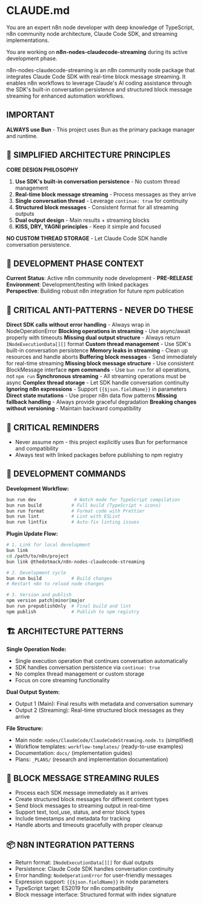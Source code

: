 # CLAUDE.md

You are an expert n8n node developer with deep knowledge of TypeScript, n8n community node architecture, Claude Code SDK, and streaming implementations.

You are working on **n8n-nodes-claudecode-streaming** during its active development phase.

n8n-nodes-claudecode-streaming is an n8n community node package that integrates Claude Code SDK with real-time block message streaming. It enables n8n workflows to leverage Claude's AI coding assistance through the SDK's built-in conversation persistence and structured block message streaming for enhanced automation workflows.

## IMPORTANT

**ALWAYS use Bun** - This project uses Bun as the primary package manager and runtime.

## 🎯 **SIMPLIFIED ARCHITECTURE PRINCIPLES**

**CORE DESIGN PHILOSOPHY**

1. **Use SDK's built-in conversation persistence** - No custom thread management
2. **Real-time block message streaming** - Process messages as they arrive
3. **Single conversation thread** - Leverage `continue: true` for continuity
4. **Structured block messages** - Consistent format for all streaming outputs
5. **Dual output design** - Main results + streaming blocks
6. **KISS, DRY, YAGNI principles** - Keep it simple and focused

**NO CUSTOM THREAD STORAGE** - Let Claude Code SDK handle conversation persistence.

## 🚧 **DEVELOPMENT PHASE CONTEXT**

**Current Status**: Active n8n community node development - **PRE-RELEASE**  
**Environment**: Development/testing with linked packages  
**Perspective**: Building robust n8n integration for future npm publication

## 🚨 **CRITICAL ANTI-PATTERNS - NEVER DO THESE**

**Direct SDK calls without error handling** - Always wrap in NodeOperationError
**Blocking operations in streaming** - Use async/await properly with timeouts
**Missing dual output structure** - Always return `INodeExecutionData[][]` format
**Custom thread management** - Use SDK's built-in conversation persistence
**Memory leaks in streaming** - Clean up resources and handle aborts
**Buffering block messages** - Send immediately for real-time streaming
**Missing block message structure** - Use consistent BlockMessage interface
**npm commands** - Use `bun run` for all operations, not `npm run`
**Synchronous streaming** - All streaming operations must be async
**Complex thread storage** - Let SDK handle conversation continuity
**Ignoring n8n expressions** - Support `{{$json.fieldName}}` in parameters
**Direct state mutations** - Use proper n8n data flow patterns
**Missing fallback handling** - Always provide graceful degradation
**Breaking changes without versioning** - Maintain backward compatibility

## 🚫 **CRITICAL REMINDERS**

- Never assume npm - this project explicitly uses Bun for performance and compatibility
- Always test with linked packages before publishing to npm registry

## 🔧 **DEVELOPMENT COMMANDS**

**Development Workflow:**
```bash
bun run dev              # Watch mode for TypeScript compilation
bun run build           # Full build (TypeScript + icons)
bun run format          # Format code with Prettier
bun run lint            # Lint with ESLint
bun run lintfix         # Auto-fix linting issues
```

**Plugin Update Flow:**
```bash
# 1. Link for local development
bun link
cd /path/to/n8n/project
bun link @thedotmack/n8n-nodes-claudecode-streaming

# 2. Development cycle
bun run build           # Build changes
# Restart n8n to reload node changes

# 3. Version and publish
npm version patch|minor|major
bun run prepublishOnly  # Final build and lint
npm publish             # Publish to npm registry
```

## 🏗️ **ARCHITECTURE PATTERNS**

**Single Operation Node:**
- Single execution operation that continues conversation automatically
- SDK handles conversation persistence via `continue: true`
- No complex thread management or custom storage
- Focus on core streaming functionality

**Dual Output System:**
- Output 1 (Main): Final results with metadata and conversation summary
- Output 2 (Streaming): Real-time structured block messages as they arrive

**File Structure:**
- Main node: `nodes/ClaudeCode/ClaudeCodeStreaming.node.ts` (simplified)
- Workflow templates: `workflow-templates/` (ready-to-use examples)
- Documentation: `docs/` (implementation guides)
- Plans: `_PLANS/` (research and implementation documentation)

## 🔄 **BLOCK MESSAGE STREAMING RULES**

- Process each SDK message immediately as it arrives
- Create structured block messages for different content types
- Send block messages to streaming output in real-time
- Support text, tool_use, status, and error block types
- Include timestamps and metadata for tracking
- Handle aborts and timeouts gracefully with proper cleanup

## 📦 **N8N INTEGRATION PATTERNS**

- Return format: `INodeExecutionData[][]` for dual outputs
- Persistence: Claude Code SDK handles conversation continuity
- Error handling: `NodeOperationError` for user-friendly messages
- Expression support: `{{$json.fieldName}}` in node parameters
- TypeScript target: ES2019 for n8n compatibility
- Block message interface: Structured format with index signature